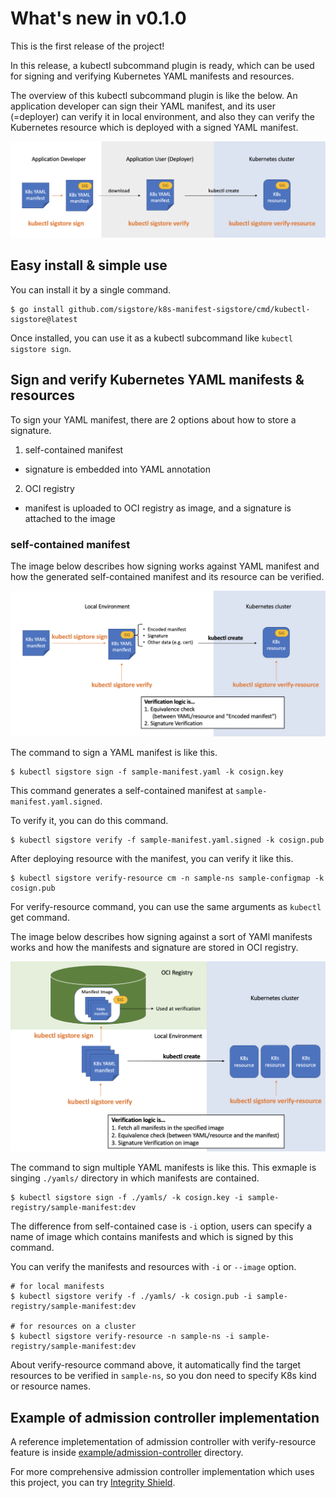 
# What's new in v0.1.0

This is the first release of the project!

In this release, a kubectl subcommand plugin is ready, which can be used for signing and verifying Kubernetes YAML manifests and resources.

The overview of this kubectl subcommand plugin is like the below. An application developer can sign their YAML manifest, and its user (=deployer) can verify it in local environment, and also they can verify the Kubernetes resource which is deployed with a signed YAML manifest.

<img src="images/overview.png" alt="overview" width="700"/>

## Easy install & simple use
You can install it by a single command.
```
$ go install github.com/sigstore/k8s-manifest-sigstore/cmd/kubectl-sigstore@latest
```

Once installed, you can use it as a kubectl subcommand like `kubectl sigstore sign`.

## Sign and verify Kubernetes YAML manifests & resources

To sign your YAML manifest, there are 2 options about how to store a signature.

1. self-contained manifest
  - signature is embedded into YAML annotation

2. OCI registry
  - manifest is uploaded to OCI registry as image, and a signature is attached to the image

### self-contained manifest

The image below describes how signing works against YAML manifest and how the generated self-contained manifest and its resource  can be verified.

<img src="images/self-contained-flow.png" alt="self-contained-flow" width="700"/>

The command to sign a YAML manifest is like this.

```
$ kubectl sigstore sign -f sample-manifest.yaml -k cosign.key
```

This command generates a self-contained manifest at `sample-manifest.yaml.signed`.

To verify it, you can do this command.
```
$ kubectl sigstore verify -f sample-manifest.yaml.signed -k cosign.pub
```

After deploying resource with the manifest, you can verify it like this.

```
$ kubectl sigstore verify-resource cm -n sample-ns sample-configmap -k cosign.pub
```

For verify-resource command, you can use the same arguments as `kubectl` get command.


The image below describes how signing against a sort of YAMl manifests works and how the manifests and signature are stored in OCI registry.

<img src="images/oci-image-flow.png" alt="oci-image-flow" width="700"/>

The command to sign multiple YAML manifests is like this. This exmaple is singing `./yamls/` directory in which manifests are contained.

```
$ kubectl sigstore sign -f ./yamls/ -k cosign.key -i sample-registry/sample-manifest:dev
```

The difference from self-contained case is `-i` option, users can specify a name of image which contains manifests and which is signed by this command.

You can verify the manifests and resources with `-i` or `--image` option.

```
# for local manifests
$ kubectl sigstore verify -f ./yamls/ -k cosign.pub -i sample-registry/sample-manifest:dev

# for resources on a cluster
$ kubectl sigstore verify-resource -n sample-ns -i sample-registry/sample-manifest:dev
```

About verify-resource command above, it automatically find the target resources to be verified in `sample-ns`, so you don need to specify K8s kind or resource names.

## Example of admission controller implementation

A reference impletementation of admission controller with verify-resource feature is inside [example/admission-controller](example/admission-controller) directory.

For more comprehensive admission controller implementation which uses this project, you can try [Integrity Shield](https://github.com/open-cluster-management/integrity-shield).


